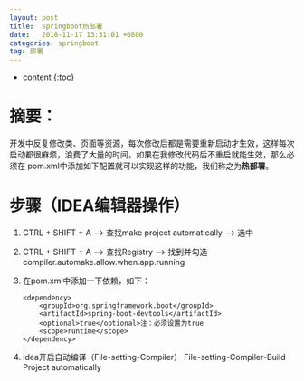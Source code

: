 ```yaml
---
layout: post
title:  springboot热部署
date:   2018-11-17 13:31:01 +0800
categories: springboot
tag: 部署
---
```


* content
{:toc}


# 摘要：
  开发中反复修改类、页面等资源，每次修改后都是需要重新启动才生效，这样每次启动都很麻烦，浪费了大量的时间，如果在我修改代码后不重启就能生效，那么必须在     pom.xml中添加如下配置就可以实现这样的功能，我们称之为**热部署**。
# 步骤（IDEA编辑器操作）
  1. CTRL + SHIFT + A --> 查找make project automatically --> 选中 
  2. CTRL + SHIFT + A --> 查找Registry --> 找到并勾选compiler.automake.allow.when.app.running 
  3. 在pom.xml中添加一下依赖，如下：
     ``` 
     <dependency>
         <groupId>org.springframework.boot</groupId>
         <artifactId>spring-boot-devtools</artifactId>
         <optional>true</optional>注：必须设置为true
         <scope>runtime</scope>
     </dependency>
     ```
  
  4. idea开启自动编译（File-setting-Compiler）
     File-setting-Compiler-Build Project automatically



